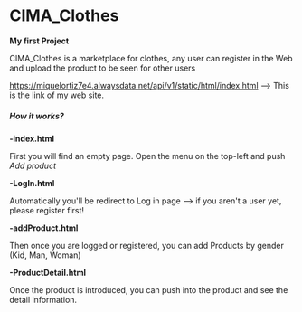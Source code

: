 # CIMA_Clothes
**My first Project**

CIMA_Clothes is a marketplace for clothes, any user can register in the Web and upload the product to be seen for other users

https://miquelortiz7e4.alwaysdata.net/api/v1/static/html/index.html --> This is the link of my web site.

##### How it works?
  **-index.html**
  
  First you will find an empty page. Open the menu on the top-left and push *Add product*
  
  **-LogIn.html**
  
  Automatically you'll be redirect to Log in page --> if you aren't a user yet, please register first!
  
  **-addProduct.html**
  
  Then once you are logged or registered, you can add Products by gender (Kid, Man, Woman)
  
  **-ProductDetail.html**
  
  Once the product is introduced, you can push into the product and see the detail information.

